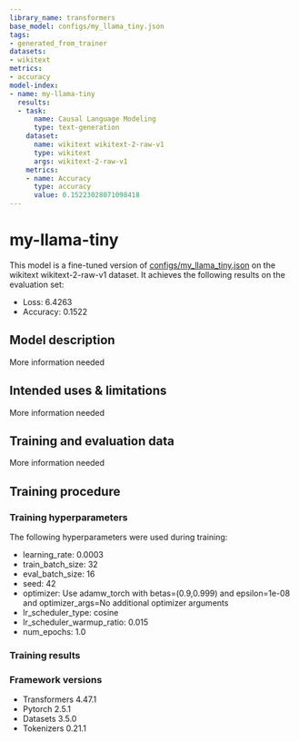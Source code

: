 ```yaml
---
library_name: transformers
base_model: configs/my_llama_tiny.json
tags:
- generated_from_trainer
datasets:
- wikitext
metrics:
- accuracy
model-index:
- name: my-llama-tiny
  results:
  - task:
      name: Causal Language Modeling
      type: text-generation
    dataset:
      name: wikitext wikitext-2-raw-v1
      type: wikitext
      args: wikitext-2-raw-v1
    metrics:
    - name: Accuracy
      type: accuracy
      value: 0.15223028071098418
---
```


<!-- This model card has been generated automatically according to the information the Trainer had access to. You
should probably proofread and complete it, then remove this comment. -->

# my-llama-tiny

This model is a fine-tuned version of [configs/my_llama_tiny.json](https://huggingface.co/configs/my_llama_tiny.json) on the wikitext wikitext-2-raw-v1 dataset.
It achieves the following results on the evaluation set:
- Loss: 6.4263
- Accuracy: 0.1522

## Model description

More information needed

## Intended uses & limitations

More information needed

## Training and evaluation data

More information needed

## Training procedure

### Training hyperparameters

The following hyperparameters were used during training:
- learning_rate: 0.0003
- train_batch_size: 32
- eval_batch_size: 16
- seed: 42
- optimizer: Use adamw_torch with betas=(0.9,0.999) and epsilon=1e-08 and optimizer_args=No additional optimizer arguments
- lr_scheduler_type: cosine
- lr_scheduler_warmup_ratio: 0.015
- num_epochs: 1.0

### Training results



### Framework versions

- Transformers 4.47.1
- Pytorch 2.5.1
- Datasets 3.5.0
- Tokenizers 0.21.1
